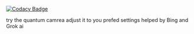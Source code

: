 
[![Codacy Badge](https://api.codacy.com/project/badge/Grade/fb7122196d87493996d99ff618b604db)](https://app.codacy.com/gh/Stephenvega2/Qc-camrea?utm_source=github.com&utm_medium=referral&utm_content=Stephenvega2/Qc-camrea&utm_campaign=Badge_Grade)

try the quantum camrea adjust it to you prefed settings
helped by Bing and Grok ai
